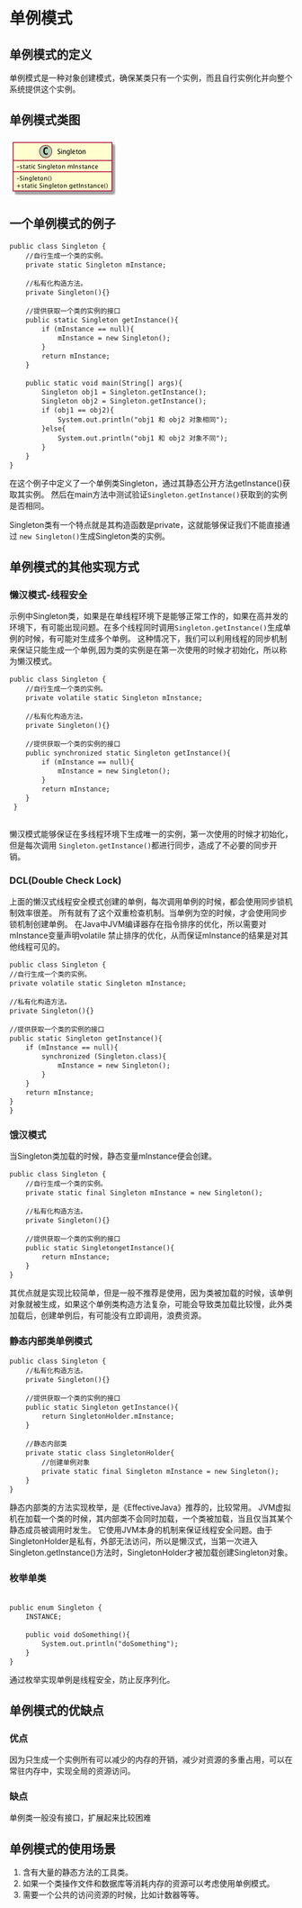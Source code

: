 # 单例模式

## 单例模式的定义

单例模式是一种对象创建模式，确保某类只有一个实例，而且自行实例化并向整个系统提供这个实例。

## 单例模式类图

![](./res/singlethon.png)

## 一个单例模式的例子 

```
public class Singleton {
    //自行生成一个类的实例。
    private static Singleton mInstance;

    //私有化构造方法。
    private Singleton(){}

    //提供获取一个类的实例的接口
    public static Singleton getInstance(){
        if (mInstance == null){
            mInstance = new Singleton();
        }
        return mInstance;
    }

    public static void main(String[] args){
        Singleton obj1 = Singleton.getInstance();
        Singleton obj2 = Singleton.getInstance();
        if (obj1 == obj2){
            System.out.println("obj1 和 obj2 对象相同");
        }else{
            System.out.println("obj1 和 obj2 对象不同");
        }
    }
}
```

在这个例子中定义了一个单例类Singleton，通过其静态公开方法getInstance()获取其实例。
然后在main方法中测试验证`Singleton.getInstance()`获取到的实例是否相同。

Singleton类有一个特点就是其构造函数是private，这就能够保证我们不能直接通过 `new Singleton()`生成Singleton类的实例。

## 单例模式的其他实现方式

### 懒汉模式-线程安全

示例中Singleton类，如果是在单线程环境下是能够正常工作的，如果在高并发的环境下，有可能出现问题。在多个线程同时调用`Singleton.getInstance()`生成单例的时候，有可能对生成多个单例。
这种情况下，我们可以利用线程的同步机制来保证只能生成一个单例,因为类的实例是在第一次使用的时候才初始化，所以称为懒汉模式。


```
public class Singleton {
    //自行生成一个类的实例。
    private volatile static Singleton mInstance;

    //私有化构造方法。
    private Singleton(){}

    //提供获取一个类的实例的接口
    public synchronized static Singleton getInstance(){
        if (mInstance == null){
            mInstance = new Singleton();
        }
        return mInstance;
    }
 }


``` 

懒汉模式能够保证在多线程环境下生成唯一的实例，第一次使用的时候才初始化，但是每次调用 `Singleton.getInstance()`都进行同步，造成了不必要的同步开销。


### DCL(Double Check Lock)

上面的懒汉式线程安全模式创建的单例，每次调用单例的时候，都会使用同步锁机制效率很差。
所有就有了这个双重检查机制。当单例为空的时候，才会使用同步锁机制创建单例。
在Java中JVM编译器存在指令排序的优化，所以需要对mInstance变量声明volatile
禁止排序的优化，从而保证mInstance的结果是对其他线程可见的。

```
public class Singleton {
//自行生成一个类的实例。
private volatile static Singleton mInstance;

//私有化构造方法。
private Singleton(){}

//提供获取一个类的实例的接口
public static Singleton getInstance(){
    if (mInstance == null){
        synchronized (Singleton.class){
            mInstance = new Singleton();
        }
    }
    return mInstance;
}
}
```


### 饿汉模式

当Singleton类加载的时候，静态变量mInstance便会创建。

```
public class Singleton {
    //自行生成一个类的实例。
    private static final Singleton mInstance = new Singleton();

    //私有化构造方法。
    private Singleton(){}

    //提供获取一个类的实例的接口
    public static SingletongetInstance(){
        return mInstance;
    }
}

```
其优点就是实现比较简单，但是一般不推荐是使用，因为类被加载的时候，该单例对象就被生成，如果这个单例类构造方法复杂，可能会导致类加载比较慢，此外类加载后，创建单例后，有可能没有立即调用，浪费资源。


### 静态内部类单例模式


```
public class Singleton {
    //私有化构造方法。
    private Singleton(){}

    //提供获取一个类的实例的接口
    public static Singleton getInstance(){
        return SingletonHolder.mInstance;
    }

    //静态内部类
    private static class SingletonHolder{
        //创建单例对象
        private static final Singleton mInstance = new Singleton();
    }
}

```

静态内部类的方法实现枚举，是《EffectiveJava》推荐的，比较常用。
JVM虚拟机在加载一个类的时候，其内部类不会同时加载，一个类被加载，当且仅当其某个静态成员被调用时发生。
它使用JVM本身的机制来保证线程安全问题。由于SingletonHolder是私有，外部无法访问，所以是懒汉式，当第一次进入Singleton.getInstance()方法时，SingletonHolder才被加载创建Singleton对象。

### 枚举单类


```

public enum Singleton {
    INSTANCE;

    public void doSomething(){
        System.out.println("doSomething");
    }
}
```

通过枚举实现单例是线程安全，防止反序列化。

## 单例模式的优缺点

### 优点

   因为只生成一个实例所有可以减少的内存的开销，减少对资源的多重占用，可以在常驻内存中，实现全局的资源访问。

### 缺点

单例类一般没有接口，扩展起来比较困难

## 单例模式的使用场景

 1. 含有大量的静态方法的工具类。
 2. 如果一个类操作文件和数据库等消耗内存的资源可以考虑使用单例模式。
 3. 需要一个公共的访问资源的时候，比如计数器等等。



